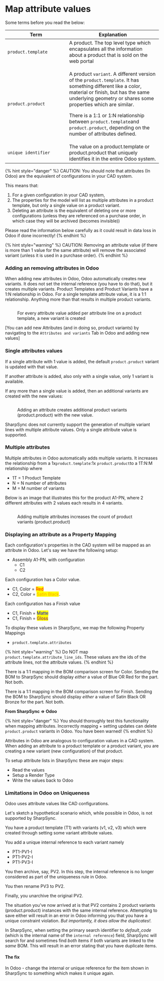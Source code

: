 # Map attribute values

Some terms before you read the below:

<table><thead><tr><th width="186">Term</th><th>Explanation</th></tr></thead><tbody><tr><td><code>product.template</code></td><td>A product. The top level type which encapsulates all the information about a product that is sold on the web portal</td></tr><tr><td><code>product.product</code></td><td><p>A product <code>variant</code>. A different version of the <code>product.template</code>. It has something different like a color, material or finish, but has the same underlying geometry or shares some properties which are similar.</p><p></p><p>There is a 1:1 or 1:N relationship between <code>product.template</code>and <code>product.product</code>, depending on the number of attributes defined.</p></td></tr><tr><td><code>unique identifier</code></td><td>The value on a product.template or product.product that uniquely identifies it in the entire Odoo system.</td></tr></tbody></table>



{% hint style="danger" %}
CAUTION: You should note that attributes (In Odoo) are the equivalent of configurations in your CAD system.&#x20;

This means that:

1. For a given configuration in your CAD system,&#x20;
2. The properties for the model will list as multiple attributes in a product template, but only a single value on a product variant.
3. Deleting an attribute is the equivalent of deleting one or more configurations (unless they are referenced on a purchase order, in which case they will be archived (becomes invisible))

Please read the information below carefully as it could result in data loss in Odoo if done incorrectly!
{% endhint %}

{% hint style="warning" %}
CAUTION: Removing an attribute value (if there is more than 1 value for the same attribute) will remove the associated variant (unless it is used in a purchase order). &#x20;
{% endhint %}

### Adding an removing  attributes in Odoo

When adding new attributes in Odoo, Odoo automatically creates new variants. It does not set the internal reference (you have to do that), but it creates multiple variants. Product Templates and Product Variants have a 1:N relationship in Odoo. For a single template attribute value, it is a 1:1 relationship. Anything more than that results in multiple product variants.

<figure><img src="../../../.gitbook/assets/image (37).png" alt=""><figcaption><p>For every attribute value added per attribute line on a product template, a new variant is created</p></figcaption></figure>

\[You can add new Attributes (and in doing so, product variants) by navigating to the `Attributes and variants` Tab in Odoo and adding new values]

### Single attributes values

If a single attribute with 1 value is added, the default `product.product` variant is updated with that value.

If another attribute is added, also only with a single value, only 1 variant is available.&#x20;

If any more than a single value is added, then an additional  variants are created with the new values:

<figure><img src="../../../.gitbook/assets/image (36).png" alt=""><figcaption><p>Adding an attribute creates additional product variants (product.product) with the new value.</p></figcaption></figure>

SharpSync does not currently support the generation of multiple variant lines with multiple attribute values. Only a single attribute value is supported.

### Multiple attributes

Multiple attributes in Odoo automatically adds multiple variants. It increases the relationship from a 1x`product.template`:1x `product.product`to a 1T:N:M relationship where&#x20;

* 1T =  1 Product Template
* N = N number of attributes
* M = M number of variants

Below is an image that illustrates this for the product A1-PN, where 2 different attributes with 2 values each results in 4 variants.

<figure><img src="../../../.gitbook/assets/multiple-attributes.png" alt=""><figcaption><p>Adding multiple attributes increases the count of product variants (product.product)</p></figcaption></figure>

### Displaying an attribute as a Property Mapping

Each configuration's properties in the CAD system will be mapped as an attribute in Odoo. Let's say we have the following setup:

* Assembly A1-PN, with configuration&#x20;
  * C1
  * C2

Each configuration has a Color value.&#x20;

* C1, Color = <mark style="color:red;">Red</mark>
* C2, Color = <mark style="color:orange;">Satin Black</mark>.

Each configuration has a Finish value

* C1, Finish = <mark style="color:blue;">Matte</mark>
* C1, Finish = <mark style="color:purple;">Gloss</mark>



To display these values in SharpSync, we map the following Property Mappings

* `product.template.attributes`

{% hint style="warning" %}
Do NOT map `product.template.attribute_line_ids`. These values are the ids of the attribute lines, not the attribute values.
{% endhint %}

There is a 1:1 mapping in the BOM comparison screen for Color. Sending the BOM to SharpSync should display _either_ a value of Blue OR Red for the part. Not both.

There is a 1:1 mapping in the BOM comparison screen for Finish. Sending the BOM to SharpSync should display _either_ a value of Satin Black OR Bronze for the part. Not both.

**From SharpSync ⇒ Odoo**&#x20;

{% hint style="danger" %}
You should thoroughly test this functionality when mapping attributes. Incorrectly mapping + setting updates can delete `product.product` variants in Odoo. You have been warned!
{% endhint %}

Attributes in Odoo are analogous to configuration values in a CAD system. When adding an attribute to a product template or a product variant, you are creating a new variant (new configuration) of that product.

To setup attribute lists in SharpSync these are major steps:

* Read the values
* Setup a Render Type
* Write the values back to Odoo&#x20;



### Limitations in Odoo on Uniqueness

Odoo uses attribute values like CAD configurations.

Let's sketch a hypothetical scenario which, while possible in Odoo, is not supported by SharpSync.

You have a product template (T1) with variants (v1, v2, v3) which were created through setting some variant attribute values.

You add a unique internal reference to each variant namely

* PT1-PV1-I
* PT1-PV2-I
* PT1-PV3-I

You then archive, say, PV2. In this step, the internal reference is no longer considered as part of the uniqueness rule in Odoo.

You then rename PV3 to PV2.

Finally, you unarchive the original PV2.

The situation you've now arrived at is that PV2 contains 2 product variants (product.product) instances with the same internal reference. Attempting to save either will result in an error in Odoo informing you that you have a unique constraint violation. _But importantly, it does allow the duplicates!._

In SharpSync, when setting the primary search identifier to _default\_code_ (which is the internal name of the `internal reference`) field, SharpSync will search for and sometimes find _both_ items if both variants are linked to the _same_ BOM. This will result in an error stating that you have duplicate items.

#### The fix

In Odoo - change the internal or unique reference for the item shown in SharpSync to something which makes it unique again.
